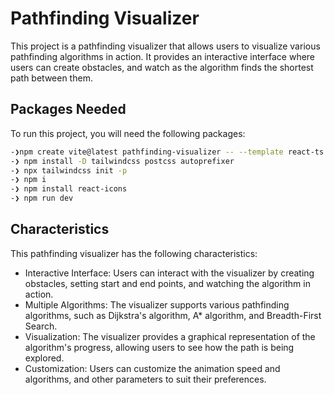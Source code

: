 # Pathfinding Visualizer

This project is a pathfinding visualizer that allows users to visualize various pathfinding algorithms in action. It provides an interactive interface where users can create obstacles, and watch as the algorithm finds the shortest path between them.

## Packages Needed

To run this project, you will need the following packages:
```sh
-❯npm create vite@latest pathfinding-visualizer -- --template react-ts
-❯ npm install -D tailwindcss postcss autoprefixer
-❯ npx tailwindcss init -p
-❯ npm i
-❯ npm install react-icons
-❯ npm run dev
```

## Characteristics

This pathfinding visualizer has the following characteristics:

- Interactive Interface: Users can interact with the visualizer by creating obstacles, setting start and end points, and watching the algorithm in action.
- Multiple Algorithms: The visualizer supports various pathfinding algorithms, such as Dijkstra's algorithm, A* algorithm, and Breadth-First Search.
- Visualization: The visualizer provides a graphical representation of the algorithm's progress, allowing users to see how the path is being explored.
- Customization: Users can customize the animation speed and algorithms, and other parameters to suit their preferences.


